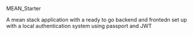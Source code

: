 MEAN_Starter

A mean stack application with a ready to go backend and frontedn set up with a local authentication system using passport and JWT